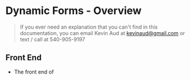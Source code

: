
# Dynamic Forms - Overview

> If you ever need an explanation that you can't find in this
> documentation, you can email Kevin Aud at kevinaud@gmail.com or text /
> call at 540-905-9197

## Front End

 - The front end of 

<!--stackedit_data:
eyJoaXN0b3J5IjpbLTg5NTgzNzU1OSwxNDg3ODE1MzI4XX0=
-->